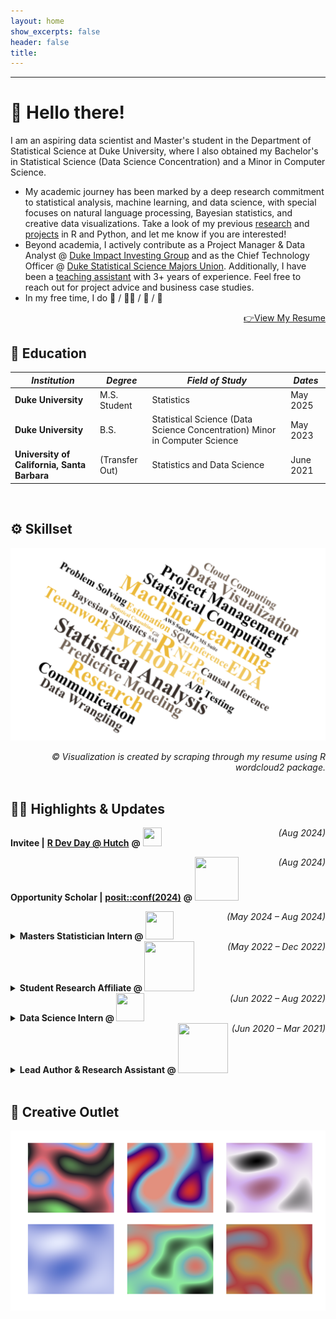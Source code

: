 ```yaml
---
layout: home
show_excerpts: false
header: false
title:     
---
```


------------------------------------------------------------------------------

# 👋 Hello there!

I am an aspiring data scientist and Master's student in the Department of  Statistical Science at Duke University, where I also obtained my Bachelor's in Statistical Science (Data Science Concentration) and a Minor in Computer Science. 

- My academic journey has been marked by a deep research commitment to statistical analysis, machine learning, and data science, with special focuses on natural language processing, Bayesian statistics, and creative data visualizations. Take a look of my previous [research](/research) and [projects](/projects) in R and Python, and let me know if you are interested! 
- Beyond academia, I actively contribute as a Project Manager & Data Analyst @ [Duke Impact Investing Group](https://www.linkedin.com/company/diig/) and as the Chief Technology Officer @ [Duke Statistical Science Majors Union](https://dukegroups.com/ssmu/home/). Additionally, I have been a [teaching assistant](/teaching) with 3+ years of experience. Feel free to reach out for project advice and business case studies. 
- In my free time, I do 🥊 / 🚴‍♀️ / 🎹 / 🧁

<div style="text-align: right"> 
    <a href="/docus/Yifan%20(Holly)%20Cui%20Resume.pdf">👉View My Resume</a> 
</div>


## 🏫 Education

|  *Institution*    | *Degree*     | *Field of Study* | *Dates* |
| ----------------- | ------------ | ---------------- | ------- |
| **Duke University** | M.S. Student | Statistics  | May 2025  |
| **Duke University** | B.S. | Statistical Science (Data Science Concentration) Minor in Computer Science | May 2023  |
| **University of California, Santa Barbara** | (Transfer Out) | Statistics and Data Science | June 2021 |

  <br>


## ⚙️ Skillset

![Skillset](/images/skills.png)
<div style="text-align: right"> <i>© Visualization is created by scraping through my resume using R wordcloud2 package.</i> </div>

  <br>


## 👩‍💻  Highlights & Updates

**Invitee \|** [**R Dev Day @ Hutch**](https://contributor.r-project.org/events/) **@** <a href="https://www.r-project.org/foundation/"><img src="https://www.r-project.org/logo/Rlogo.svg" width="30" height="30"/></a>   <span style="float:right;"> <i>(Aug 2024)</i> </span>

**Opportunity Scholar \|** [**posit::conf(2024)**](https://posit.co/conference/) **@** <a href="https://posit.co/"><img src="https://posit.co/wp-content/uploads/2022/10/Posit-logo-h-full-color-RGB-TM.svg" width="70" height="70"/></a>   <span style="float:right;"> <i>(Aug 2024)</i> </span>

<details>
  <summary>
  <b>Masters Statistician Intern @ </b> <a href="https://www.lilly.com/"><img src="https://upload.wikimedia.org/wikipedia/commons/thumb/2/2b/Eli_Lilly_and_Company.svg/64px-Eli_Lilly_and_Company.svg.png" width="45" height="45"/></a>  <span style="float:right;"> <i>(May 2024 – Aug 2024)</i> </span>
  </summary>
  <i>Diabetes Common Safety Tables, Figures, Lists (TFLs) Automation</i>
  <ul>
  <li>Developed and launched a Shiny app to automate the creation, execution, and review of common safety TFLs, integrating R and SAS code with output formatting, progress tracking, and error reporting through front-end UI design and back-end cloud system engineering; consolidated 30+ common safety TFLs from 300+ listings across 5+ Diabetes study by building a flexible internal TAFFY template project; reimagined the clinical reporting pipeline with enhanced efficiency and consistency</li>
  <li>Orchestrated regular meetings with senior leadership; pitched the app to 600+ global employees; achieved successful implementations in Diabetes, with ongoing rollouts to Neuroscience and other therapeutic areas</li>
  </ul>
</details>

<details>
  <summary> 
    <b>Student Research Affiliate @ </b> <a href="https://aihealth.duke.edu/"><img src="https://sites.duke.edu/aihealth/files/2023/02/Footer-2.png" width="80" height="80"/></a> <span style="float:right;"> <i>(May 2022 – Dec 2022)</i> </span>
  </summary>
  <i>Lab Test Harmonization: Bio-BERT Based Deduplication of Test Labels</i>
  <ul>
    <li>Optimized lab test deduplication of grouper labels by fine-tuning Bio-BERT, an NLP model pre-trained on biomedical corpora; established a new method of cross-comparison similarity evaluation based on ground-truth text embeddings; uncovered a 95% performance boost in the application to Duke Hospital’s lab database</li>
    <li>Demonstrated academic distinction by contributing to the Duke AI Health 2022 cohort as the sole undergraduate participant; effectively communicated research outcomes through a well-received presentation at the <a href="https://aihealth.duke.edu/poster-showcase-2022/">Duke AI Health Poster Showcase 2022</a></li>
  </ul>
</details>  


<details>
  <summary> 
    <b>Data Science Intern @ </b> <a href="https://www.hiya.com/"><img src="https://hiyahelp.zendesk.com/hc/theming_assets/01J5X1KJ1C6QJ6Y30ZGRGXZBRV" width="45" height="45"/></a> <span style="float:right;"> <i>(Jun 2022 – Aug 2022)</i> </span>
  </summary>
  <i>Hiya Shield Project: Robocall Identification & Screening</i>
  <ul>
    <li>Spearheaded an NLP-based robocall detection system based on internal audio databases, leveraging SBERT, unsupervised learning, statistical analysis, and AWS Cloud on text- and audio-space manipulation
</li>
    <li>Enhanced classification efficiency by discovering optimal audio truncation length and similarity thresholds, driving a 67% faster user experience with a customizable accuracy screening feature for Hiya mobile app</li>
  </ul>
</details>  


<details>
  <summary>
    <b>Lead Author & Research Assistant @ </b> <a href="https://www.tsinghua.edu.cn/en/"><img src="https://www.logo.wine/a/logo/Tsinghua_University/Tsinghua_University-Logo.wine.svg" width="80" height="80"/></a> <span style="float:right;"> <i>(Jun 2020 – Mar 2021)</i> </span>
  </summary>
  <i>Cross-Media Retrieval Based on Big Data Technology</i>
  <ul>
    <li>Refined traditional permutation invariant training with mean squared error loss through BLSTM/LSTM and CNN in a key media separation technique; innovated two new separation methods – the FIX strategy and the masking-based data augmentation strategy, demonstrating notable performance gains
</li>
    <li>Publication: <i><a href="https://ieeexplore.ieee.org/document/9332362">Audio-Visual Single-Channel Signal Separation based on Big Data Augmentation</a></i> in IEEE (IICSPI 2020)</li>
  </ul>
</details>

  <br>



## 🎨 Creative Outlet

![Art](/images/final_art.png)









